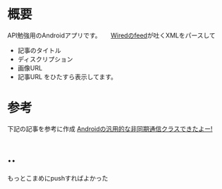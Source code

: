 # 概要
API勉強用のAndroidアプリです。
　
[Wiredのfeed](http://wired.jp/rssfeeder/)が吐くXMLをパースして
* 記事のタイトル
* ディスクリプション
* 画像URL
* 記事URL
をひたすら表示してます。
　
# 参考
下記の記事を参考に作成
[Androidの汎用的な非同期通信クラスできたよー!](http://qiita.com/otoyo/items/70cfa89bfa93ffdf6c9a)

# ..
もっとこまめにpushすればよかった